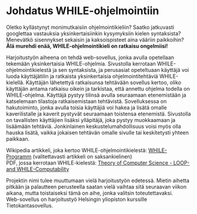 # Johdatus WHILE-ohjelmointiin
Oletko kyllästynyt monimutkaisiin ohjelmointikieliin? Saatko jatkuvasti googlettaa vastauksia yksinkertaisiinkin kysymyksiin kielen syntaksista? Menevätkö sisennykset sekaisin ja kaksoispisteet aina vääriin paikkoihin?  
**Älä murehdi enää, WHILE-ohjelmointikieli on ratkaisu ongelmiisi!**

Harjoitustyön aiheena on tehdä web-sovellus, jonka avulla opetellaan tekemään yksinkertaisia WHILE-ohjelmia. Sivustolla kerrotaan WHILE-ohjelmointikielestä ja sen syntaksista, ja perusasiat opeteltuaan käyttäjä voi luoda käyttäjätilin ja ratkaista yksinkertaisia ohjelmointitehtäviä WHILE-kielellä. Käyttäjän lähetettyä ratkaisunsa tehtävään sovellus kertoo, oliko käyttäjän antama ratkaisu oikein ja tarkistaa, että annettu ohjelma todella on WHILE-ohjelma. Käyttäjä pystyy tilinsä avulla seuraamaan etenemistään ja katselemaan tilastoja ratkaisemistaan tehtävistä. Sovelluksessa on hakutoiminto, jonka avulla toisia käyttäjiä voi hakea ja lisätä omalle kaverilistalle ja kaverit pystyvät seuraamaan toistensa etenemistä. Sivustolla on tavallisten käyttäjien lisäksi ylläpitäjä, joka pystyy muokkaamaan ja lisäämään tehtäviä. Jonkinlainen keskustelumahdollisuus voisi myös olla hauska lisätä, vaikka jokaisen tehtävän omalle sivulle tai keskitetysti yhteen paikkaan.

Wikipedia artikkeli, joka kertoo WHILE-ohjelmointikielestä: [WHILE-Programm](https://de.wikipedia.org/wiki/WHILE-Programm) (valitettavasti artikkeli on saksankielinen)  
PDF, jossa kerrotaan WHILE-kielestä: [Theory of Computer Science - LOOP- and WHILE-Computability](https://ai.dmi.unibas.ch/_files/teaching/fs16/theo/slides/theory-d02.pdf)

Projektin nimi tulee muuttumaan vielä harjoitustyön edetessä. Mietin aihetta pitkään ja palautteen perusteella saatan vielä vaihtaa sitä seuraavan viikon aikana, mutta toistaiseksi tämä on aihe, jonka valitsin toteutettavaksi.  
Web-sovellus on harjoitustyö Helsingin yliopiston kurssille Tietokantasovellus.
